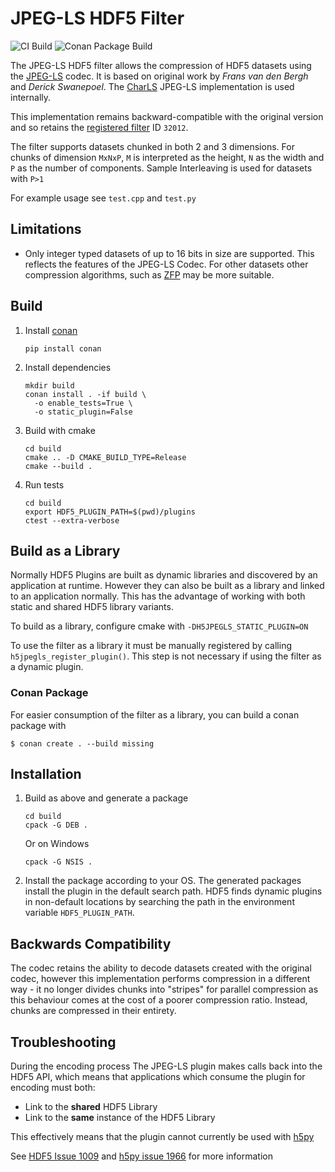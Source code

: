 JPEG-LS HDF5 Filter
===================

![CI Build](https://github.com/planetmarshall/jpegls-hdf-filter/actions/workflows/cmake-build.yml/badge.svg)
![Conan Package Build](https://github.com/planetmarshall/jpegls-hdf-filter/actions/workflows/conan-package.yml/badge.svg)

The JPEG-LS HDF5 filter allows the compression of HDF5 datasets using the 
[JPEG-LS](https://jpeg.org/jpegls/) codec. It is based
on original work by _Frans van den Bergh_ and _Derick Swanepoel_. The 
[CharLS](https://github.com/team-charls/charls) JPEG-LS implementation is used internally.

This implementation remains backward-compatible with the original version and so retains 
the [registered filter](https://portal.hdfgroup.org/display/support/Filters) ID `32012`.

The filter supports datasets chunked in both 2 and 3 dimensions. For chunks of dimension
`MxNxP`, `M` is interpreted as the height, `N` as the width and `P` as the number of 
components. Sample Interleaving is used for datasets with `P>1`

For example usage see `test.cpp` and `test.py`

Limitations
-----------

* Only integer typed datasets of up to 16 bits in size are supported. This reflects the 
  features of the JPEG-LS Codec. For other datasets other compression algorithms, such 
  as [ZFP](https://github.com/LLNL/H5Z-ZFP) may be more suitable.

Build
-----
1. Install [conan](https://docs.conan.io/en/latest/)
   ```
   pip install conan
   ```
2. Install dependencies
   ```
   mkdir build
   conan install . -if build \
     -o enable_tests=True \
     -o static_plugin=False
   ```
2. Build with cmake
   ```
   cd build
   cmake .. -D CMAKE_BUILD_TYPE=Release
   cmake --build .
   ```
3. Run tests
   ```
   cd build
   export HDF5_PLUGIN_PATH=$(pwd)/plugins
   ctest --extra-verbose
   ```
   
Build as a Library
------------------

Normally HDF5 Plugins are built as dynamic libraries and discovered by an application at runtime. However
they can also be built as a library and linked to an application normally. This has the advantage of
working with both static and shared HDF5 library variants.

To build as a library, configure cmake with `-DH5JPEGLS_STATIC_PLUGIN=ON`

To use the filter as a library it must be manually registered by calling `h5jpegls_register_plugin()`. This
step is not necessary if using the filter as a dynamic plugin.

### Conan Package

For easier consumption of the filter as a library, you can build a conan package with 
```
$ conan create . --build missing
```

Installation
------------

1. Build as above and generate a package
   ```
   cd build
   cpack -G DEB .
   ```
   Or on Windows
   ```
   cpack -G NSIS .
   ```
2. Install the package according to your OS. The generated packages install the plugin in the
   default search path. HDF5 finds dynamic plugins in non-default locations by 
   searching the path in the environment variable `HDF5_PLUGIN_PATH`.

Backwards Compatibility
-----------------------

The codec retains the ability to decode datasets created with the original codec, however
this implementation performs compression in a different way - it no longer divides chunks
into "stripes" for parallel compression as this behaviour comes at the 
cost of a poorer compression ratio. Instead, chunks are compressed in their entirety.

Troubleshooting
---------------

During the encoding process The JPEG-LS plugin makes calls back into the HDF5 API, 
which means that applications which consume the plugin for encoding must both:

* Link to the **shared** HDF5 Library
* Link to the **same** instance of the HDF5 Library

This effectively means that the plugin cannot currently be used with 
[h5py](https://docs.h5py.org/en/stable/high/dataset.html#custom-compression-filters)

See [HDF5 Issue 1009](https://github.com/HDFGroup/hdf5/issues/1009) and 
[h5py issue 1966](https://github.com/h5py/h5py/issues/1966) for more information